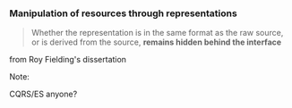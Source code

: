 ### Manipulation of resources through representations

> Whether the representation is in the same format as the raw source, or is derived from the source,
> **remains hidden behind the interface**

<!-- .element class="attribution" -->
from Roy Fielding's dissertation

Note:

CQRS/ES anyone?
